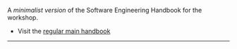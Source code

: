A *minimalist version* of the Software Engineering Handbook for the workshop.

- Visit the [regular main handbook][1]

---

[1]: http://software-engineering-handbook.com/
